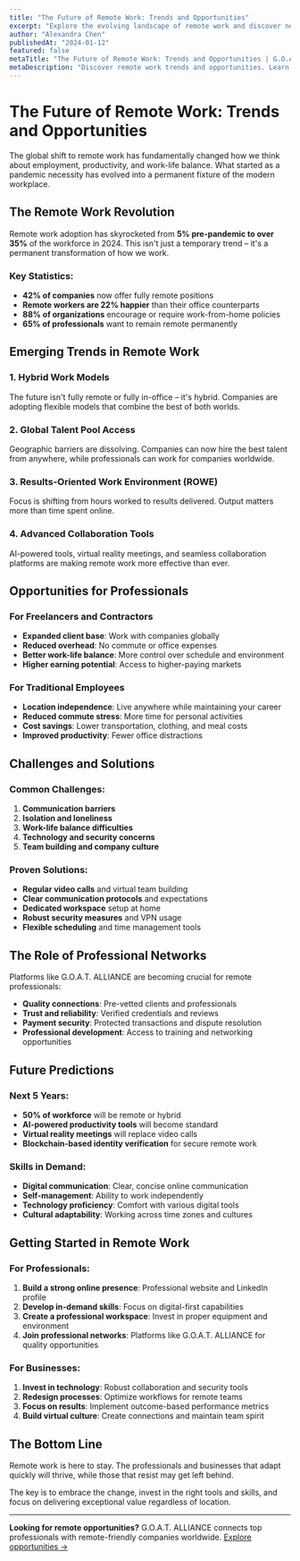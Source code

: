 ```yaml
---
title: "The Future of Remote Work: Trends and Opportunities"
excerpt: "Explore the evolving landscape of remote work and discover new opportunities for professionals and businesses alike."
author: "Alexandra Chen"
publishedAt: "2024-01-12"
featured: false
metaTitle: "The Future of Remote Work: Trends and Opportunities | G.O.A.T. ALLIANCE"
metaDescription: "Discover remote work trends and opportunities. Learn how professionals and businesses are adapting to the new work landscape."
---
```


# The Future of Remote Work: Trends and Opportunities

The global shift to remote work has fundamentally changed how we think about employment, productivity, and work-life balance. What started as a pandemic necessity has evolved into a permanent fixture of the modern workplace.

## The Remote Work Revolution

Remote work adoption has skyrocketed from **5% pre-pandemic to over 35%** of the workforce in 2024. This isn't just a temporary trend – it's a permanent transformation of how we work.

### Key Statistics:
- **42% of companies** now offer fully remote positions
- **Remote workers are 22% happier** than their office counterparts  
- **88% of organizations** encourage or require work-from-home policies
- **65% of professionals** want to remain remote permanently

## Emerging Trends in Remote Work

### 1. Hybrid Work Models
The future isn't fully remote or fully in-office – it's hybrid. Companies are adopting flexible models that combine the best of both worlds.

### 2. Global Talent Pool Access
Geographic barriers are dissolving. Companies can now hire the best talent from anywhere, while professionals can work for companies worldwide.

### 3. Results-Oriented Work Environment (ROWE)
Focus is shifting from hours worked to results delivered. Output matters more than time spent online.

### 4. Advanced Collaboration Tools
AI-powered tools, virtual reality meetings, and seamless collaboration platforms are making remote work more effective than ever.

## Opportunities for Professionals

### For Freelancers and Contractors
- **Expanded client base**: Work with companies globally
- **Reduced overhead**: No commute or office expenses
- **Better work-life balance**: More control over schedule and environment
- **Higher earning potential**: Access to higher-paying markets

### For Traditional Employees
- **Location independence**: Live anywhere while maintaining your career
- **Reduced commute stress**: More time for personal activities
- **Cost savings**: Lower transportation, clothing, and meal costs
- **Improved productivity**: Fewer office distractions

## Challenges and Solutions

### Common Challenges:
1. **Communication barriers**
2. **Isolation and loneliness**
3. **Work-life balance difficulties**
4. **Technology and security concerns**
5. **Team building and company culture**

### Proven Solutions:
- **Regular video calls** and virtual team building
- **Clear communication protocols** and expectations
- **Dedicated workspace** setup at home
- **Robust security measures** and VPN usage
- **Flexible scheduling** and time management tools

## The Role of Professional Networks

Platforms like G.O.A.T. ALLIANCE are becoming crucial for remote professionals:

- **Quality connections**: Pre-vetted clients and professionals
- **Trust and reliability**: Verified credentials and reviews
- **Payment security**: Protected transactions and dispute resolution
- **Professional development**: Access to training and networking opportunities

## Future Predictions

### Next 5 Years:
- **50% of workforce** will be remote or hybrid
- **AI-powered productivity tools** will become standard
- **Virtual reality meetings** will replace video calls
- **Blockchain-based identity verification** for secure remote work

### Skills in Demand:
- **Digital communication**: Clear, concise online communication
- **Self-management**: Ability to work independently
- **Technology proficiency**: Comfort with various digital tools
- **Cultural adaptability**: Working across time zones and cultures

## Getting Started in Remote Work

### For Professionals:
1. **Build a strong online presence**: Professional website and LinkedIn profile
2. **Develop in-demand skills**: Focus on digital-first capabilities
3. **Create a professional workspace**: Invest in proper equipment and environment
4. **Join professional networks**: Platforms like G.O.A.T. ALLIANCE for quality opportunities

### For Businesses:
1. **Invest in technology**: Robust collaboration and security tools
2. **Redesign processes**: Optimize workflows for remote teams
3. **Focus on results**: Implement outcome-based performance metrics
4. **Build virtual culture**: Create connections and maintain team spirit

## The Bottom Line

Remote work is here to stay. The professionals and businesses that adapt quickly will thrive, while those that resist may get left behind.

The key is to embrace the change, invest in the right tools and skills, and focus on delivering exceptional value regardless of location.

---

**Looking for remote opportunities?** G.O.A.T. ALLIANCE connects top professionals with remote-friendly companies worldwide. [Explore opportunities →](/directory)